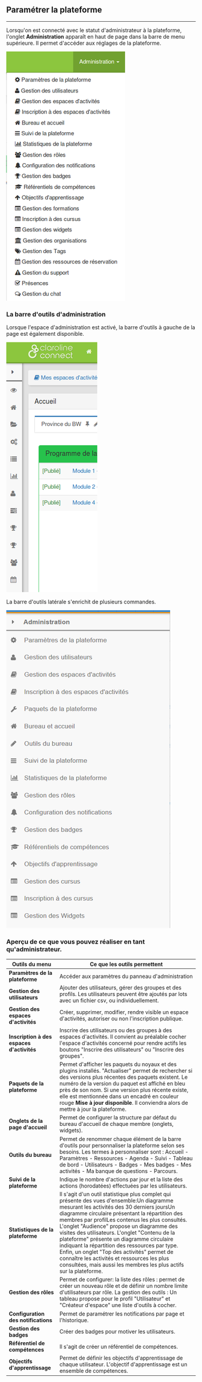 
## Paramétrer la plateforme




---

Lorsqu'on est connecté avec le statut d'administrateur à la plateforme, l'onglet **Administration** apparaît en haut de page dans la barre de menu supérieure. Il permet d'accéder aux réglages de la plateforme.

![](images/menu_admin.png)
### La barre d'outils d'administration

Lorsque l'espace d'administration est activé, la barre d'outils à gauche de la page est également disponible.

![](images/barre_outils_g.png)

La barre d'outils latérale s'enrichit de plusieurs commandes.

![](images/barre_g_admin.png)

### Aperçu de ce que vous pouvez réaliser en tant qu'administrateur.

| Outils du menu | Ce que les outils permettent |
| -- | -- |
| **Paramètres de la plateforme** | Accéder aux paramètres du panneau d'administration |
| **Gestion des utilisateurs** | Ajouter des utilisateurs, gérer des groupes et des profils. Les utilisateurs peuvent être ajoutés par lots avec un fichier csv, ou individuellement. |
| **Gestion des espaces d'activités** | Créer, supprimer, modifier, rendre visible un espace d'activités, autoriser ou non l'inscription publique. |
| **Inscription à des espaces d'activités** | Inscrire des utilisateurs ou des groupes à des espaces d'activités. Il convient au préalable cocher l'espace d'activités concerné pour rendre actifs les boutons "Inscrire des utilisateurs" ou "Inscrire des groupes". |
| **Paquets de la plateforme** | Permet d'afficher les paquets du noyaux et des plugins installés. "Actualiser" permet de rechercher si des versions plus récentes des paquets existent. Le numéro de la version du paquet est affiché en bleu près de son nom. Si une version plus récente existe, elle est mentionnée dans un encadré en couleur rouge **Mise à jour disponible**. Il conviendra alors de mettre à jour la plateforme. |
| **Onglets de la page d'accueil** | Permet de configurer la structure par défaut du bureau d'accueil de chaque membre (onglets, widgets). |
| **Outils du bureau** | Permet de renommer chaque élément de la barre d'outils pour personnaliser la plateforme selon ses besoins. Les termes à personnaliser sont : Accueil - Paramètres - Ressources - Agenda - Suivi - Tableau de bord - Utilisateurs - Badges - Mes badges - Mes activités - Ma banque de questions - Parcours. |
| **Suivi de la plateforme** | Indique le nombre d'actions par jour et la liste des actions (horodatées) effectuées par les utilisateurs. |
| **Statistiques de la plateforme** | Il s'agit d'un outil statistique plus complet qui présente des vues d'ensemble:Un diagramme mesurant les activités des 30 derniers joursUn diagramme circulaire présentant la répartition des membres par profilLes contenus les plus consultés. L'onglet "Audience" propose un diagramme des visites des utilisateurs. L'onglet "Contenu de la plateforme" présente un diagramme circulaire indiquant la répartition des ressources par type. Enfin, un onglet "Top des activités" permet de connaître les activités et ressources les plus consultées, mais aussi les membres les plus actifs sur la plateforme.|
| **Gestion des rôles** | Permet de configurer: la liste des rôles : permet de créer un nouveau rôle et de définir un nombre limite d'utilisateurs par rôle. La gestion des outils : Un tableau propose pour le profil "Utilisateur" et "Créateur d'espace" une liste d'outils à cocher. |
| **Configuration des notifications** | Permet de paramétrer les notifications par page et l'historique. |
| **Gestion des badges** | Créer des badges pour motiver les utilisateurs. |
| **Référentiel de compétences** | Il s'agit de créer un référentiel de compétences. |
| **Objectifs d'apprentissage** | Permet de définir les objectifs d'apprentissage de chaque utilisateur. L'objectif d'apprentissage est un ensemble de compétences. |


 	

 	
 	
 	
 	

